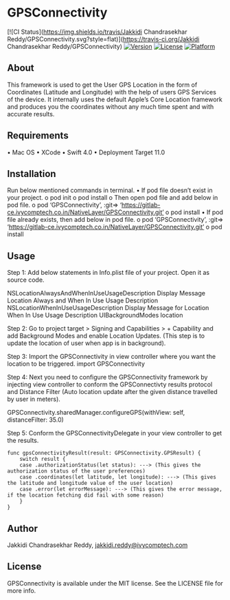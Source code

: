 # GPSConnectivity

[![CI Status](https://img.shields.io/travis/Jakkidi Chandrasekhar Reddy/GPSConnectivity.svg?style=flat)](https://travis-ci.org/Jakkidi Chandrasekhar Reddy/GPSConnectivity)
[![Version](https://img.shields.io/cocoapods/v/GPSConnectivity.svg?style=flat)](https://cocoapods.org/pods/GPSConnectivity)
[![License](https://img.shields.io/cocoapods/l/GPSConnectivity.svg?style=flat)](https://cocoapods.org/pods/GPSConnectivity)
[![Platform](https://img.shields.io/cocoapods/p/GPSConnectivity.svg?style=flat)](https://cocoapods.org/pods/GPSConnectivity)

## About

This framework is used to get the User GPS Location in the form of Coordinates (Latitude and Longitude) with the help of users GPS Services of the device. It internally uses the default Apple’s Core Location framework and produces you the coordinates without any much time spent and with accurate results.

## Requirements

•    Mac OS
•    XCode
•    Swift 4.0
•    Deployment Target 11.0

## Installation

Run below mentioned commands in terminal.
•    If pod file doesn’t exist in your project.
o    pod init
o    pod install
o    Then open pod file and add below in pod file.
o    pod ‘GPSConnectivity’, :git=> ‘https://gitlab-ce.ivycomptech.co.in/NativeLayer/GPSConnectivity.git’
o    pod install
•    If pod file already exists, then add below in pod file.
o    pod ‘GPSConnectivity’, :git=> ‘https://gitlab-ce.ivycomptech.co.in/NativeLayer/GPSConnectivity.git’
o    pod install

## Usage

Step 1: Add below statements in Info.plist file of your project. Open it as source code.

<key>NSLocationAlwaysAndWhenInUseUsageDescription</key>
<string>Display Message Location Always and When In Use Usage Description</string>
<key>NSLocationWhenInUseUsageDescription</key>
<string>Display Message for Location When In Use Usage Description</string>
<key>UIBackgroundModes</key>
<array>
<string>location</string>
</array>

Step 2: Go to project target > Signing and Capabilities > + Capability and add Background Modes and enable Location Updates. (This step is to update the location of user when app is in background).


Step 3: Import the GPSConnectivity in view controller where you want the location to be triggered.
import GPSConnectivity

Step 4: Next you need to configure the GPSConnectivity framework by injecting view controller to conform the GPSConnectivty results protocol and Distance Filter (Auto location update after the given distance travelled by user in meters).

GPSConnectivity.sharedManager.configureGPS(withView: self, distanceFilter: 35.0)

Step 5: Conform the GPSConnectivityDelegate in your view controller to get the results.

    func gpsConnectivityResult(result: GPSConnectivity.GPSResult) {
        switch result {
        case .authorizationStatus(let status): ---> (This gives the authorization status of the user preferences)
        case .coordinates(let latitude, let longitude): ---> (This gives the latitude and longitude value of the user location)   
        case .error(let errorMessage): ---> (This gives the error message, if the location fetching did fail with some reason)
        }
    }

## Author

Jakkidi Chandrasekhar Reddy, jakkidi.reddy@ivycomptech.com

## License

GPSConnectivity is available under the MIT license. See the LICENSE file for more info.
